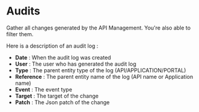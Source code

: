 # Audits

Gather all changes generated by the API Management.
You're also able to filter them.

Here is a description of an audit log :

- **Date** : When the audit log was created
- **User** : The user who has generated the audit log
- **Type** : The parent entity type of the log (API/APPLICATION/PORTAL)
- **Reference** : The parent entity name of the log (API name or Application name)
- **Event** : The event type
- **Target** : The target of the change
- **Patch** : The Json patch of the change
